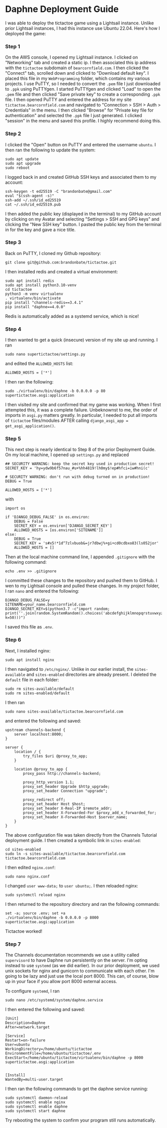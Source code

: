 # Daphne Deployment Guide

I was able to deploy the tictactoe game using a Lightsail instance.
Unlike prior Lightsail instances, I had this instance use Ubuntu 22.04.
Here's how I deployed the game:

### Step 1
On the AWS console, I opened my Lightsail instance. I clicked on "Networking" tab
and created a static ip. I then associated this ip address with the ```tictactoe``` subdomain of
```bearcornfield.com```. 
I then clicked the "Connect" tab, scrolled down and clicked to "Download default key".
I placed this file in my ```WebProgramming``` folder, which contains my various projects.
I use PuTTY, so I needed to convert the ```.pem``` file I just downloaded to ```.ppk``` using PuTTYgen.
I started PuTTYgen and clicked "Load" to open the ```.pem``` file and then clicked "Save private key"
to create a corresponding ```.ppk``` file.
I then opened PuTTY and entered the address for my site ```tictactoe.bearcornfield.com```
and navigated to "Connection > SSH > Auth > Credentials" in the menu.
I then clicked "Browse" for "Private key file for authentication" and selected the ```.ppk``` file I just generated.
I clicked "session" in the menu and saved this profile. I highly recommend doing this.

### Step 2
I clicked the "Open" button on PuTTY and entered the username ```ubuntu```.
I then ran the following to update the system:
```
sudo apt update
sudo apt upgrade
sudo reboot
```
I logged back in and created GitHub SSH keys and associated them to my account:
```
ssh-keygen -t ed25519 -C "brandonbate@gmail.com"
eval "$(ssh-agent -s)"
ssh-add ~/.ssh/id_ed25519
cat ~/.ssh/id_ed25519.pub
```
I then added the public key (displayed in the terminal) to my GitHub account by clicking
on my Avatar and selecting "Settings > SSH and GPG keys" and clicking the "New SSH key" button.
I pasted the public key from the terminal in for the key and gave a nice title.

### Step 3
Back on PuTTY, I cloned my Github repository:
```
git clone git@github.com:brandonbate/tictactoe.git
```
I then installed redis and created a virtual environment:
```
sudo apt install redis
sudo apt install python3.10-venv
cd tictactoe
python3 -m venv virtualenv
. virtualenv/bin/activate
pip install "channels-redis==3.4.1"
pip install "daphne==4.0.0"
```
Redis is automatically added as a systemd service, which is nice!

### Step 4
I then wanted to get a quick (insecure) version of my site up and running.
I ran
```
sudo nano supertictactoe/settings.py
```
and edited the ```ALLOWED_HOSTS``` list:
```
ALLOWED_HOSTS = ['*']
```
I then ran the following:
```
sudo ./virtualenv/bin/daphne -b 0.0.0.0 -p 80 supertictactoe.asgi:application
```
I then visited my site and confirmed that my game was working.
When I first attempted this, it was a complete failure. Unbeknownst to me, the order of imports in ```asgi.py``` matters greatly.
In particular, I needed to put all imports of ```tictactoe``` files/modules AFTER calling ```django_asgi_app = get_asgi_application()```.

### Step 5
This next step is nearly identical to Step 8 of the prior Deployment Guide.
On my local machine, I opened up ```settings.py``` and replaced
```
## SECURITY WARNING: keep the secret key used in production secret!
SECRET_KEY = 'hy=ydw9b6f57nau_#u+%hh4819!lh0my$!ep#hfci=iw#hni(c'

# SECURITY WARNING: don't run with debug turned on in production!
DEBUG = True

ALLOWED_HOSTS = ['*']
```
with
```
import os

if 'DJANGO_DEBUG_FALSE' in os.environ:
    DEBUG = False
    SECRET_KEY = os.environ['DJANGO_SECRET_KEY']
    ALLOWED_HOSTS = [os.environ['SITENAME']]
else:
    DEBUG = True
    SECRET_KEY = 's#x5!*1d^7zlvbuob&=jr7dbwj%+gi+cd0cdbxo83(ls052jor'
    ALLOWED_HOSTS = []
```
Then at the local machine command line, I appended ```.gitignore``` with the following command:
```
echo .env >> .gitignore
```
I committed these changes to the repository and pushed them to GitHub.
I wen to my Lightsail console and pulled these changes.
In my project folder, I ran ```nano``` and entered the following:
```
DJANGO_DEBUG_FALSE=y
SITENAME=your_name.bearcornfield.com
DJANGO_SECRET_KEY=$(python3.7 -c"import random; print(''.join(random.SystemRandom().choices('abcdefghijklmnopqrstuvwxyz0123456789', k=50)))")
```
I saved this file as ```.env```.

### Step 6
Next, I installed nginx:
```
sudo apt install nginx
```
I then navigated to ```/etc/nginx/```. Unlike in our earlier install, the
```sites-available``` and ```sites-enabled``` directories are already present.
I deleted the ```default``` file in each folder:
```
sudo rm sites-available/default
sudo rm sites-enabled/default
```
I then ran
```
sudo nano sites-available/tictactoe.bearcornfield.com
```
and entered the following and saved:
```
upstream channels-backend {
    server localhost:8000;
}

server {
    location / {
        try_files $uri @proxy_to_app;
    }

    location @proxy_to_app {
        proxy_pass http://channels-backend;

        proxy_http_version 1.1;
        proxy_set_header Upgrade $http_upgrade;
        proxy_set_header Connection "upgrade";

        proxy_redirect off;
        proxy_set_header Host $host;
        proxy_set_header X-Real-IP $remote_addr;
        proxy_set_header X-Forwarded-For $proxy_add_x_forwarded_for;
        proxy_set_header X-Forwarded-Host $server_name;
    }
}

```
The above configuration file was taken directly from the Channels Tutorial deployment guide.
I then created a symbolic link in ```sites-enabled```:
```
cd sites-enabled
sudo ln -s sites-available/tictactoe.bearcornfield.com tictactoe.bearcornfield.com
```
I then edited ```nginx.conf```:
```
sudo nano nginx.conf
```
I changed ```user www-data;``` to ```user ubuntu;```.
I then reloaded nginx:
```
sudo systemctl reload nginx
```
I then returned to the repository directory and ran the following commands:
```
set -a; source .env; set +a
./virtualenv/bin/daphne -b 0.0.0.0 -p 8000 supertictactoe.asgi:application
```
Tictactoe worked!

### Step 7

The Channels documentation recommends we use a utility called ```supervisord``` to have Daphne run persistently on the server.
I'm opting instead to use ```systemd``` (as we did earlier). In our prior deployment, we used unix sockets for nginx and gunicorn
to communicate with each other. I'm going to be lazy and just use the local port 8000. This can, of course, blow up in your face
if you allow port 8000 external access.

To configure ```systemd```, I ran
```
sudo nano /etc/systemd/system/daphne.service
```
I then entered the following and saved:
```
[Unit]
Description=Daphne
After=network.target

[Service]
Restart=on-failure
User=ubuntu
WorkingDirectory=/home/ubuntu/tictactoe
EnvironmentFile=/home/ubuntu/tictactoe/.env
ExecStart=/home/ubuntu/tictactoe/virtualenv/bin/daphne -p 8000 supertictactoe.asgi:application


[Install]
WantedBy=multi-user.target
```
I then ran the following commands to get the daphne service running:
```
sudo systemctl daemon-reload
sudo systemctl enable nginx
sudo systemctl enable daphne
sudo systemctl start daphne
```
Try rebooting the system to confirm your program still runs automatically.
